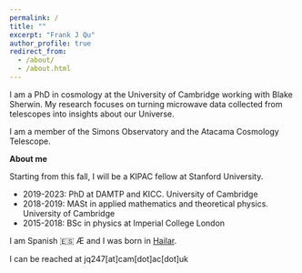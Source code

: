 ```yaml
---
permalink: /
title: ""
excerpt: "Frank J Qu"
author_profile: true
redirect_from: 
  - /about/
  - /about.html
---
```

I am a PhD in cosmology at the University of Cambridge working with Blake Sherwin. 
My research focuses on turning microwave data collected from telescopes into insights about our Universe.

I am a member of the Simons Observatory and the Atacama Cosmology Telescope.

**About me**

Starting from this fall, I will be a KIPAC fellow at Stanford University.


* 2019-2023: PhD at DAMTP and KICC. University of Cambridge
* 2018-2019: MASt in applied mathematics and theoretical physics. University of Cambridge
* 2015-2018: BSc in physics at Imperial College London

I am Spanish 🇪🇸 Æ and I was born in [Hailar](https://en.wikipedia.org/wiki/Hailar_District).

I can be reached at jq247[at]cam[dot]ac[dot]uk




